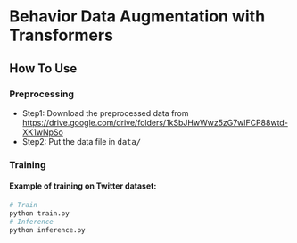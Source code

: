 # Behavior Data Augmentation with Transformers

## How To Use

### Preprocessing
- Step1: Download the preprocessed data from https://drive.google.com/drive/folders/1kSbJHwWwz5zG7wlFCP88wtd-XK1wNpSo
- Step2: Put the data file in <tt> data/</tt>

### Training 
#### Example of training on Twitter dataset:
```python
# Train
python train.py
# Inference
python inference.py
```
